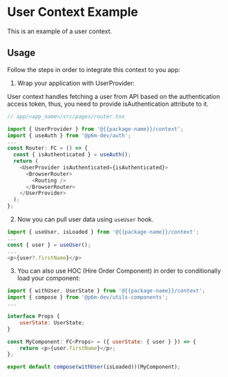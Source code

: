 # User Context Example

This is an example of a user context.

## Usage

Follow the steps in order to integrate this context to you app:

1. Wrap your application with UserProvider:

User context handles fetching a user from API based on the authentication access token, thus, you need to provide isAuthentication attribute to it.

```javascript
// app/<app_name>/src/pages/router.tsx

import { UserProvider } from '@{{package-name}}/context';
import { useAuth } from '@p6m-dev/auth';
...
const Router: FC = () => {
  const { isAuthenticated } = useAuth();
  return (
    <UserProvider isAuthenticated={isAuthenticated}>
      <BrowserRouter>
        <Routing />
      </BrowserRouter>
    </UserProvider>
  );
};
```

2. Now you can pull user data using `useUser` hook.

```javascript
import { useUser, isLoaded } from '@{{package-name}}/context';
...
const { user } = useUser();
...
<p>{user?.firstName}</p>
```

3. You can also use HOC (Hire Order Component) in order to conditionally load your component:

```javascript
import { withUser, UserState } from '@{{package-name}}/context';
import { compose } from '@p6m-dev/utils-components';
...

interface Props {
    userState: UserState;
}

const MyComponent: FC<Props> = ({ userState: { user } }) => {
    return <p>{user.firstName}</p>;
};

export default compose(withUser(isLoaded))(MyComponent);
```
